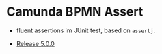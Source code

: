 # Camunda BPMN Assert


* fluent assertions im JUnit test, based on `assertj`.


* [Release 5.0.0](https://mvnrepository.com/artifact/org.camunda.bpm.assert/camunda-bpm-assert/5.0.0)
